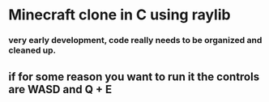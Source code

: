 # Minecraft clone in C using raylib

### very early development, code really needs to be organized and cleaned up.

## if for some reason you want to run it the controls are WASD and Q + E
